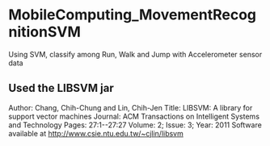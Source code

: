 # MobileComputing_MovementRecognitionSVM
Using SVM, classify among Run, Walk and Jump with Accelerometer sensor data

## Used the LIBSVM jar
Author: Chang, Chih-Chung and Lin, Chih-Jen
Title: LIBSVM: A library for support vector machines
Journal: ACM Transactions on Intelligent Systems and Technology
Pages: 27:1--27:27
Volume: 2; Issue: 3; Year: 2011
Software available at http://www.csie.ntu.edu.tw/~cjlin/libsvm
